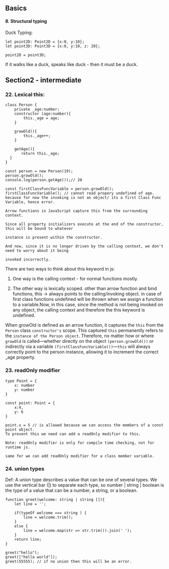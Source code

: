 ## Basics


#### 8. Structural typing

Duck Typing:
```
let point2D: Point2D = {x:0, y:10};
let point3D: Point3D = {x:0, y:10, z: 20};

point2D = point3D;
```

If it walks like a duck, speaks like duck - then it must be a duck.



## Section2 - intermediate

### 22. Lexical this:
```
class Person {
    private _age:number;
    constructor (age:number){
        this._age = age;
    }
    
    growOld(){
        this._age++;
    }
    
    getAge(){
       return this._age;
  } 
}

const person = new Person(19);
person.growOld();
console.log(person.getAge());// 20

const firstClassFuncVariable = person.growOld();
firstClassFuncVariable(); // cannot read propery undefined of age. because for now the invoking is not an object/ its a first Class Func Variable, hence error.

Arrow functions in JavaScript capture this from the surrounding context.

Since all property initializers execute at the end of the constructor, this will be bound to whatever

instance is present within the constructor.

And now, since it is no longer driven by the calling context, we don't need to worry about it being

invoked incorrectly.

```


There are two ways to think about this keyword in js:

1. One way is the calling context - for normal functions mostly.

2. The other way is lexically scoped. other than arrow function and bind functions,  this -> always points to the calling/invoking object. in case of first class functions undefined will be thrown when we assign a function to a variable.Now, in this case, since the method is not being invoked on any object, the calling context and therefore the this keyword is undefined.


When growOld is defined as an arrow function, it captures the `this` from the `Person` class `constructor's` scope. This captured `this` permanently refers to the `instance of the Person object`.  Therefore, no matter how or where `growOld` is called—whether directly on the object `(person.growOld())` or indirectly via a variable `(firstClassFuncVariable())`—`this` will always correctly point to the person instance, allowing it to increment the correct _age property.



### 23. readOnly modifier


```
type Point = {
    x: number
    y: number
}

const point: Point = {
    x:4,
    y: 6
}

point.x = 5 // is allowed because we can access the members of a const point object. 
To prevent this we need can add a readOnly modifier to this. 

Note: readOnly modifier is only for compile time checking, not for runtime js.

same for we can add readOnly modifier for a class member variable.
```

### 24. union types

Def: A union type describes a value that can be one of several types. We use the vertical bar (|) to separate each type, so number | string | boolean is the type of a value that can be a number, a string, or a boolean.

```
function greet(welcome: string | string []){
    let line = '';

    if(typeOf welcome === string ) {
        line = welcome.trim();
    }
    else {
        line = welcome.map(str => str.trim()).join(' ');
    }
    return line;
}

greet("hello");
greet(["hello world"]);
greet(55555); // if no union then this will be an error.
```
